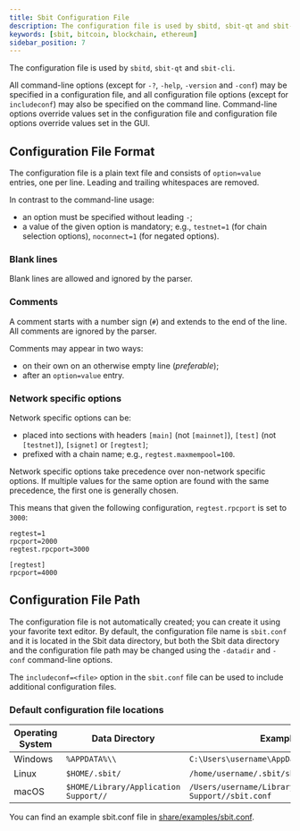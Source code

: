```yaml
---
title: Sbit Configuration File
description: The configuration file is used by sbitd, sbit-qt and sbit-cli.
keywords: [sbit, bitcoin, blockchain, ethereum]
sidebar_position: 7
---
```



The configuration file is used by `sbitd`, `sbit-qt` and `sbit-cli`.

All command-line options (except for `-?`, `-help`, `-version` and `-conf`) may be specified in a configuration file, and all configuration file options (except for `includeconf`) may also be specified on the command line. Command-line options override values set in the configuration file and configuration file options override values set in the GUI.

## Configuration File Format

The configuration file is a plain text file and consists of `option=value` entries, one per line. Leading and trailing whitespaces are removed.

In contrast to the command-line usage:
- an option must be specified without leading `-`;
- a value of the given option is mandatory; e.g., `testnet=1` (for chain selection options), `noconnect=1` (for negated options).

### Blank lines

Blank lines are allowed and ignored by the parser.

### Comments

A comment starts with a number sign (`#`) and extends to the end of the line. All comments are ignored by the parser.

Comments may appear in two ways:
- on their own on an otherwise empty line (_preferable_);
- after an `option=value` entry.

### Network specific options

Network specific options can be:
- placed into sections with headers `[main]` (not `[mainnet]`), `[test]` (not `[testnet]`), `[signet]` or `[regtest]`;
- prefixed with a chain name; e.g., `regtest.maxmempool=100`.

Network specific options take precedence over non-network specific options.
If multiple values for the same option are found with the same precedence, the
first one is generally chosen.

This means that given the following configuration, `regtest.rpcport` is set to `3000`:

```
regtest=1
rpcport=2000
regtest.rpcport=3000

[regtest]
rpcport=4000
```

## Configuration File Path

The configuration file is not automatically created; you can create it using your favorite text editor. By default, the configuration file name is `sbit.conf` and it is located in the Sbit data directory, but both the Sbit data directory and the configuration file path may be changed using the `-datadir` and `-conf` command-line options.

The `includeconf=<file>` option in the `sbit.conf` file can be used to include additional configuration files.

### Default configuration file locations

Operating System | Data Directory | Example Path
-- | -- | --
Windows | `%APPDATA%\\` | `C:\Users\username\AppData\Roaming\\sbit.conf`
Linux | `$HOME/.sbit/` | `/home/username/.sbit/sbit.conf`
macOS | `$HOME/Library/Application Support//` | `/Users/username/Library/Application Support//sbit.conf`

You can find an example sbit.conf file in [share/examples/sbit.conf](https://github.com/SBit-Project/sbit/share/examples/sbit.conf).
